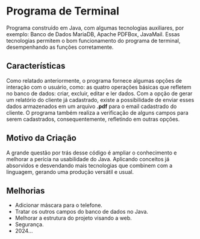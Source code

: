 # Programa de Terminal
Programa construído em Java, com algumas tecnologias auxiliares, por exemplo: Banco de Dados MariaDB, Apache PDFBox, JavaMail. Essas tecnologias permitem o bom funcionamento do programa de terminal, desempenhando as funções corretamente.

## Características
Como relatado anteriormente, o programa fornece algumas opções de interação com o usuário, como: as quatro operações básicas que refletem no banco de dados: criar, excluir, editar e ler dados. Com a opção de gerar um relatório do cliente já cadastrado, existe a possibilidade de enviar esses dados armazenados em um arquivo **.pdf** para o email cadastrado do cliente. O programa também realiza a verificação de alguns campos para serem cadastrados, consequentemente, refletindo em outras opções.

## Motivo da Criação
A grande questão por trás desse código é ampliar o conhecimento e melhorar a perícia na usabilidade do Java. Aplicando conceitos já absorvidos e desvendando mais tecnologias que combinem com a linguagem, gerando uma produção versátil e usual.

## Melhorias
- Adicionar máscara para o telefone.
- Tratar os outros campos do banco de dados no Java.
- Melhorar a estrutura do projeto visando a web.
- Segurança.
- 2024...